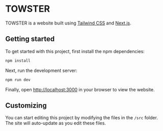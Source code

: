 # TOWSTER

TOWSTER is a website built using [Tailwind CSS](https://tailwindcss.com) and [Next.js](https://nextjs.org).

## Getting started

To get started with this project, first install the npm dependencies:

```bash
npm install
```

Next, run the development server:

```bash
npm run dev
```

Finally, open [http://localhost:3000](http://localhost:3000) in your browser to view the website.

## Customizing

You can start editing this project by modifying the files in the `/src` folder. The site will auto-update as you edit these files.
